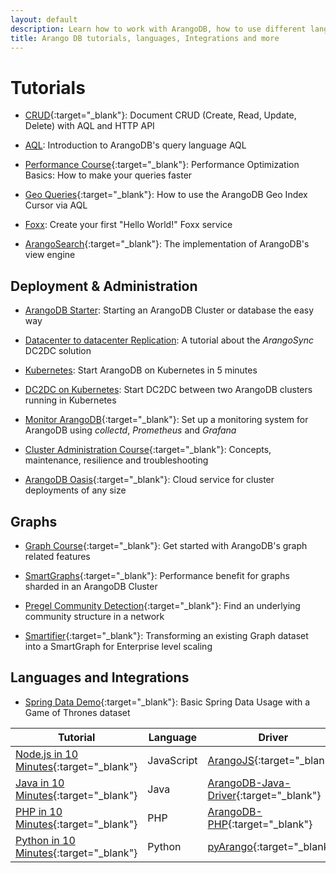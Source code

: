 ```yaml
---
layout: default
description: Learn how to work with ArangoDB, how to use different languages and integrations and get more in-depth information with this tutorials.
title: Arango DB tutorials, languages, Integrations and more 
---
```

Tutorials
=========

- [CRUD](https://www.arangodb.com/tutorials/arangodb-crud/){:target="_blank"}:
  Document CRUD (Create, Read, Update, Delete) with AQL and HTTP API

- [AQL](aql/tutorial.html):
  Introduction to ArangoDB's query language AQL

- [Performance Course](https://www.arangodb.com/arangodb-performance-course/){:target="_blank"}:
  Performance Optimization Basics: How to make your queries faster
 
- [Geo Queries](https://www.arangodb.com/using-arangodb-geo-index-cursor-via-aql/){:target="_blank"}:
  How to use the ArangoDB Geo Index Cursor via AQL
  
- [Foxx](foxx-getting-started.html):
  Create your first "Hello World!" Foxx service

- [ArangoSearch](https://www.arangodb.com/learn/search/tutorial/){:target="_blank"}:
  The implementation of ArangoDB's view engine

Deployment & Administration
---------------------------

- [ArangoDB Starter](tutorials-starter.html):
  Starting an ArangoDB Cluster or database the easy way

- [Datacenter to datacenter Replication](tutorials-dc2-dc.html):
  A tutorial about the _ArangoSync_ DC2DC solution

- [Kubernetes](tutorials-kubernetes.html):
  Start ArangoDB on Kubernetes in 5 minutes
  
- [DC2DC on Kubernetes](tutorials-kubernetes-dc2-dc.html):
  Start DC2DC between two ArangoDB clusters running in Kubernetes 
  
- [Monitor ArangoDB](https://www.arangodb.com/tutorials/monitoring-collectd-prometheus-grafana/){:target="_blank"}:
  Set up a monitoring system for ArangoDB using _collectd_, _Prometheus_ and _Grafana_

- [Cluster Administration Course](https://www.arangodb.com/learn/operations/cluster-course/){:target="_blank"}:
  Concepts, maintenance, resilience and troubleshooting

- [ArangoDB Oasis](https://cloud.arangodb.com/){:target="_blank"}:
  Cloud service for cluster deployments of any size

Graphs
------

- [Graph Course](https://www.arangodb.com/arangodb-graph-course/){:target="_blank"}:
  Get started with ArangoDB's graph related features
  
- [SmartGraphs](https://www.arangodb.com/using-smartgraphs-arangodb/){:target="_blank"}:
  Performance benefit for graphs sharded in an ArangoDB Cluster 
  
- [Pregel Community Detection](https://www.arangodb.com/pregel-community-detection/){:target="_blank"}:
  Find an underlying community structure in a network
  
- [Smartifier](https://www.arangodb.com/arangodb-smartifier/){:target="_blank"}:
  Transforming an existing Graph dataset into a SmartGraph for Enterprise level scaling

Languages and Integrations
--------------------------

- [Spring Data Demo](https://www.arangodb.com/tutorials/spring-data/){:target="_blank"}:
  Basic Spring Data Usage with a Game of Thrones dataset

Tutorial | Language | Driver
---------|----------|-------
[Node.js in 10 Minutes](https://www.arangodb.com/tutorials/tutorial-node-js/){:target="_blank"} | JavaScript | [ArangoJS](https://github.com/arangodb/arangojs){:target="_blank"}
[Java in 10 Minutes](https://www.arangodb.com/tutorials/tutorial-sync-java-driver/){:target="_blank"} | Java | [ArangoDB-Java-Driver](https://github.com/arangodb/arangodb-java-driver){:target="_blank"}
[PHP in 10 Minutes](https://www.arangodb.com/tutorials/tutorial-php/){:target="_blank"} | PHP | [ArangoDB-PHP](https://github.com/arangodb/arangodb-php){:target="_blank"}
[Python in 10 Minutes](https://www.arangodb.com/tutorials/tutorial-python/){:target="_blank"} | Python | [pyArango](https://github.com/tariqdaouda/pyArango){:target="_blank"}
